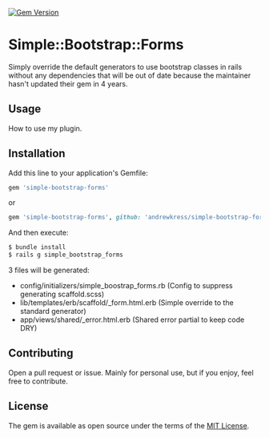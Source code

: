 [![Gem Version](https://badge.fury.io/rb/simple-bootstrap-forms.svg)](https://badge.fury.io/rb/simple-bootstrap-forms)

# Simple::Bootstrap::Forms
Simply override the default generators to use bootstrap classes in rails without any dependencies that will be out of date because the maintainer hasn't updated their gem in 4 years.

## Usage
How to use my plugin.

## Installation
Add this line to your application's Gemfile:

```ruby
gem 'simple-bootstrap-forms'
```
or
```ruby
gem 'simple-bootstrap-forms', github: 'andrewkress/simple-bootstrap-forms'
```

And then execute:
```bash
$ bundle install
$ rails g simple_bootstrap_forms
```

3 files will be generated:

- config/initializers/simple_boostrap_forms.rb (Config to suppress generating scaffold.scss)
- lib/templates/erb/scaffold/_form.html.erb (Simple override to the standard generator)
- app/views/shared/_error.html.erb (Shared error partial to keep code DRY)

## Contributing
Open a pull request or issue.  Mainly for personal use, but if you enjoy, feel free to contribute.

## License
The gem is available as open source under the terms of the [MIT License](https://opensource.org/licenses/MIT).
